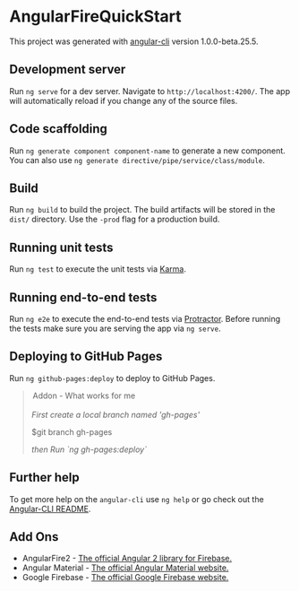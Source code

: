 # AngularFireQuickStart

This project was generated with [angular-cli](https://github.com/angular/angular-cli) version 1.0.0-beta.25.5.

## Development server
Run `ng serve` for a dev server. Navigate to `http://localhost:4200/`. The app will automatically reload if you change any of the source files.

## Code scaffolding

Run `ng generate component component-name` to generate a new component. You can also use `ng generate directive/pipe/service/class/module`.

## Build

Run `ng build` to build the project. The build artifacts will be stored in the `dist/` directory. Use the `-prod` flag for a production build.

## Running unit tests

Run `ng test` to execute the unit tests via [Karma](https://karma-runner.github.io).

## Running end-to-end tests

Run `ng e2e` to execute the end-to-end tests via [Protractor](http://www.protractortest.org/).
Before running the tests make sure you are serving the app via `ng serve`.

## Deploying to GitHub Pages
Run `ng github-pages:deploy` to deploy to GitHub Pages.

<blockquote>
    <legend>Addon - What works for me</legend><br />
    <i>First create a local branch named 'gh-pages'</i>
    <p>$git branch gh-pages</p>
    <i>then Run `ng gh-pages:deploy`</i>
</blockquote>

## Further help

To get more help on the `angular-cli` use `ng help` or go check out the [Angular-CLI README](https://github.com/angular/angular-cli/blob/master/README.md).

## Add Ons
<ul>
    <li>AngularFire2 - <a href="https://github.com/angular/angularfire2">The official Angular 2 library for Firebase.</a></li>
    <li>Angular Material - <a href="https://material.angular.io/">The official Angular Material website.</a></li>
    <li>Google Firebase - <a href="https://firebase.google.com/">The official Google Firebase website.</a></li>
</ul>
